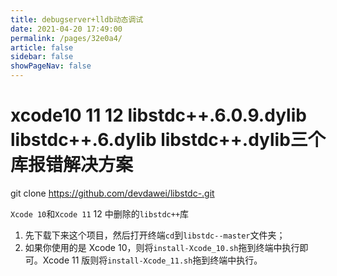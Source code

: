 ```yaml
---
title: debugserver+lldb动态调试
date: 2021-04-20 17:49:00
permalink: /pages/32e0a4/
article: false
sidebar: false
showPageNav: false
---
```




# xcode10 11 12 libstdc++.6.0.9.dylib libstdc++.6.dylib libstdc++.dylib三个库报错解决方案

git clone https://github.com/devdawei/libstdc-.git

`Xcode 10`和`Xcode 11` 12 中删除的`libstdc++`库

1. 先下载下来这个项目，然后打开终端`cd`到`libstdc--master`文件夹；
2. 如果你使用的是 Xcode 10，则将`install-Xcode_10.sh`拖到终端中执行即可。Xcode 11 版则将`install-Xcode_11.sh`拖到终端中执行。

